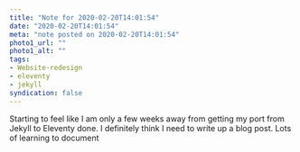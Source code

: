 ```yaml
---
title: "Note for 2020-02-20T14:01:54"
date: "2020-02-20T14:01:54"
meta: "note posted on 2020-02-20T14:01:54"
photo1_url: ""
photo1_alt: ""
tags:
- Website-redesign
- eleventy
- jekyll
syndication: false
---
```

Starting to feel like I am only a few weeks away from getting my port from Jekyll to Eleventy done.
I definitely think I need to write up a blog post. Lots of learning to document
